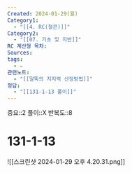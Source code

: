 ```yaml
---
Created: 2024-01-29(월)
Category1:
  - "[[4. RC(철콘)]]"
Category2:
  - "[[07. 기초 및 지반]]"
RC 계산형 목차: 
Sources: 
tags:
  - ✏️
관련노트:
  - "[[말뚝의 지지력 산정방법]]"
정답:
  - "[[131-1-13 풀이]]"
---
```

중요::2
풀이::X
반복도::8

#  131-1-13

![[스크린샷 2024-01-29 오후 4.20.31.png]]